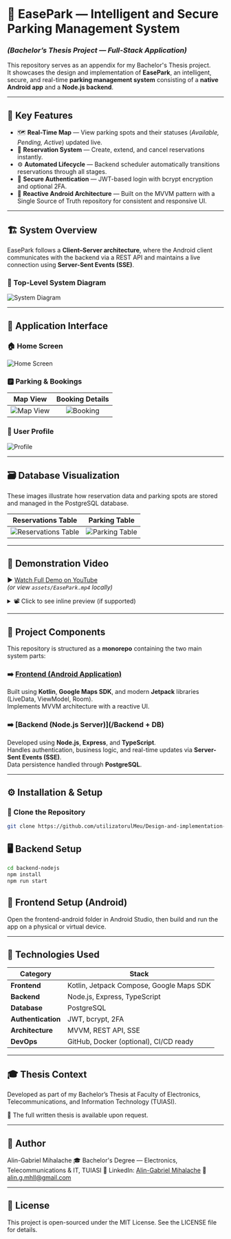 
# 🚗 EasePark — Intelligent and Secure Parking Management System
### *(Bachelor’s Thesis Project — Full-Stack Application)*

This repository serves as an appendix for my Bachelor's Thesis project.  
It showcases the design and implementation of **EasePark**, an intelligent, secure, and real-time **parking management system** consisting of a **native Android app** and a **Node.js backend**.

---

## 🌟 Key Features

- 🗺️ **Real-Time Map** — View parking spots and their statuses (*Available, Pending, Active*) updated live.  
- 📅 **Reservation System** — Create, extend, and cancel reservations instantly.  
- ⚙️ **Automated Lifecycle** — Backend scheduler automatically transitions reservations through all stages.  
- 🔐 **Secure Authentication** — JWT-based login with bcrypt encryption and optional 2FA.  
- 📱 **Reactive Android Architecture** — Built on the MVVM pattern with a Single Source of Truth repository for consistent and responsive UI.

---

## 🏗️ System Overview

EasePark follows a **Client–Server architecture**, where the Android client communicates with the backend via a REST API and maintains a live connection using **Server-Sent Events (SSE)**.


### 🧩 Top-Level System Diagram
![System Diagram](assets/diagram.png)

---

## 📸 Application Interface

### 🏠 Home Screen
![Home Screen](assets/home.png)

### 🅿️ Parking & Bookings
| Map View | Booking Details |
|:--:|:--:|
| ![Map View](assets/map.png) | ![Booking](assets/booking.png) |

### 👤 User Profile
![Profile](assets/profile.png)

---

## 🗃️ Database Visualization

These images illustrate how reservation data and parking spots are stored and managed in the PostgreSQL database.

| Reservations Table | Parking Table |
|:--:|:--:|
| ![Reservations Table](assets/DB.png) | ![Parking Table](assets/DB1.png) |

---

## 🎥 Demonstration Video

▶️ [Watch Full Demo on YouTube](https://youtube.com/shorts/_-8FSnaY6mU)  
*(or view `assets/EasePark.mp4` locally)*

<details>
<summary>📽️ Click to see inline preview (if supported)</summary>

https://github.com/utilizatorulMeu/Design-and-implementation-of-an-intelligent-and-secure-system-for-parking-management-EasePark/assets/video_demo.mp4

</details>

---

## 🧠 Project Components

This repository is structured as a **monorepo** containing the two main system parts:

### ➡️ [Frontend (Android Application)](/Frontend/Licenta)
Built using **Kotlin**, **Google Maps SDK**, and modern **Jetpack** libraries (LiveData, ViewModel, Room).  
Implements MVVM architecture with a reactive UI.

### ➡️ [Backend (Node.js Server)](/Backend + DB)
Developed using **Node.js**, **Express**, and **TypeScript**.  
Handles authentication, business logic, and real-time updates via **Server-Sent Events (SSE)**.  
Data persistence handled through **PostgreSQL**.

---

## ⚙️ Installation & Setup

### 🔹 Clone the Repository

```bash
git clone https://github.com/utilizatorulMeu/Design-and-implementation-of-an-intelligent-and-secure-system-for-parking-management-EasePark.git
```

## 🖥️ Backend Setup
```bash
cd backend-nodejs
npm install
npm run start
```

## 📱 Frontend Setup (Android)
Open the frontend-android folder in Android Studio,
then build and run the app on a physical or virtual device.

---

## 🧰 Technologies Used
| Category | Stack |
|-----------|--------|
| **Frontend** | Kotlin, Jetpack Compose, Google Maps SDK |
| **Backend** | Node.js, Express, TypeScript |
| **Database** | PostgreSQL |
| **Authentication** | JWT, bcrypt, 2FA |
| **Architecture** | MVVM, REST API, SSE |
| **DevOps** | GitHub, Docker (optional), CI/CD ready |
---

## 🎓 Thesis Context
Developed as part of my Bachelor’s Thesis at
Faculty of Electronics, Telecommunications, and Information Technology (TUIASI).

📄 The full written thesis is available upon request.

---

## 👤 Author
Alin-Gabriel Mihalache
🎓 Bachelor's Degree — Electronics, Telecommunications & IT, TUIASI
🔗 LinkedIn: [Alin-Gabriel Mihalache](https://www.linkedin.com/in/alin-gabriel-mihalache-67606b223/)
📧 alin.g.mhll@gmail.com

---

## 🪪 License
This project is open-sourced under the MIT License.
See the LICENSE file for details.
